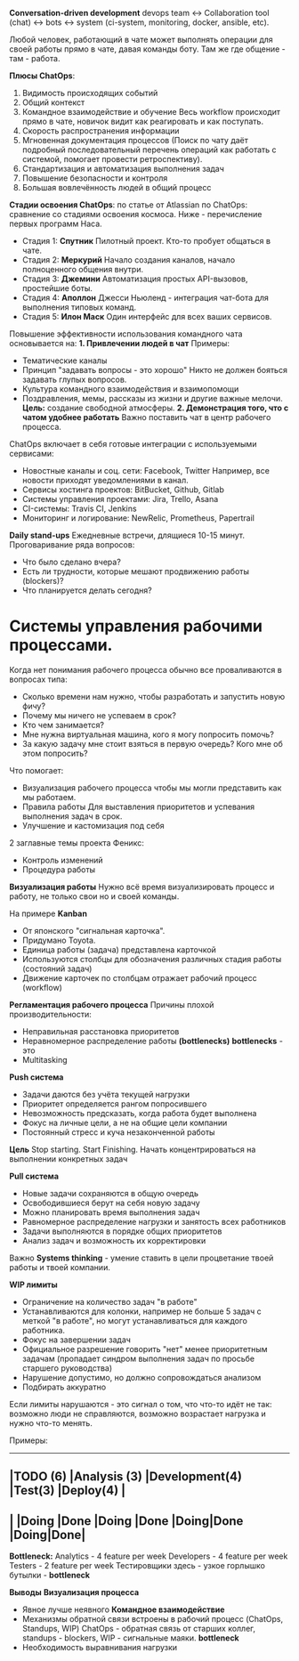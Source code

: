**Conversation-driven development**
devops team <-> Collaboration tool (chat) <-> bots <-> system (ci-system, monitoring, docker, ansible, etc).

Любой человек, работающий в чате может выполнять операции для своей работы прямо в чате, давая команды боту.
Там же где общение - там - работа.

**Плюсы ChatOps**:
1. Видимость происходящих событий
2. Общий контекст
3. Командное взаимодействие и обучение
Весь workflow происходит прямо в чате, новичок видит как реагировать и как поступать.
4. Скорость распространения информации
5. Мгновенная документация процессов
(Поиск по чату даёт подробный последовательный перечень операций как работать с системой, помогает провести ретроспективу).
6. Стандартизация и автоматизация выполнения задач
7. Повышение безопасности и контроля
8. Большая вовлечённость людей в общий процесс

**Стадии освоения ChatOps**:
по статье от Atlassian по ChatOps:
сравнение со стадиями освоения космоса.
Ниже - перечисление первых программ Наса.
* Стадия 1: **Спутник**
Пилотный проект.
Кто-то пробует общаться в чате.
* Стадия 2: **Меркурий**
Начало создания каналов, начало полноценного общения внутри.
* Стадия 3: **Джемини**
Автоматизация простых API-вызовов, простейшие боты.
* Стадия 4: **Аполлон**
Джесси Ньюленд - интеграция чат-бота для выполнения типовых команд.
* Стадия 5: **Илон Маск**
Один интерфейс для всех ваших сервисов.

Повышение эффективности использования командного чата основывается на:
**1. Привлечении людей в чат**
Примеры:
* Тематические каналы
* Принцип "задавать вопросы - это хорошо"
Никто не должен бояться задавать глупых вопросов.
* Культура командного взаимодействия и взаимопомощи
* Поздравления, мемы, рассказы из жизни и другие важные мелочи.
**Цель:** создание свободной атмосферы.
**2. Демонстрация того, что с чатом удобнее работать**
Важно поставить чат в центр рабочего процесса.

ChatOps включает в себя готовые интеграции с используемыми сервисами:
* Новостные каналы и соц. сети: Facebook, Twitter
Например, все новости приходят уведомлениями в канал.
* Сервисы хостинга проектов: BitBucket, Github, Gitlab
* Системы управления проектами: Jira, Trello, Asana
* CI-системы: Travis CI, Jenkins
* Мониторинг и логирование: NewRelic, Prometheus, Papertrail

**Daily stand-ups**
Ежедневные встречи, длящиеся 10-15 минут.
Проговаривание ряда вопросов:
* Что было сделано вчера?
* Есть ли трудности, которые мешают продвижению работы (blockers)?
* Что планируется делать сегодня?

# Системы управления рабочими процессами.

Когда нет понимания рабочего процесса обычно все проваливаются в вопросах типа:
* Сколько времени нам нужно, чтобы разработать и запустить новую фичу?
* Почему мы ничего не успеваем в срок?
* Кто чем занимается?
* Мне нужна виртуальная машина, кого я могу попросить помочь?
* За какую задачу мне стоит взяться в первую очередь? Кого мне об этом попросить?

Что помогает:
* Визуализация рабочего процесса
чтобы мы могли представить как мы работаем.
* Правила работы
Для выставления приоритетов и успевания выполнения задач в срок.
* Улучшение и кастомизация под себя

2 заглавные темы проекта Феникс:
* Контроль изменений
* Процедура работы

**Визуализация работы**
Нужно всё время визуализировать процесс и работу, не только свои но и своей команды.

На примере **Kanban**
* От японского "сигнальная карточка".
* Придумано Toyota.
* Единица работы (задача) представлена карточкой
* Используются столбцы для обозначения различных стадия работы (состояний задач)
* Движение карточек по столбцам отражает рабочий процесс (workflow)

**Регламентация рабочего процесса**
Причины плохой производительности:
* Неправильная расстановка приоритетов
* Неравномерное распределение работы **(bottlenecks)**
**bottlenecks** - это
* Multitasking

**Push система**
* Задачи даются без учёта текущей нагрузки
* Приоритет определяется рангом попросившего
* Невозможность предсказать, когда работа будет выполнена
* Фокус на личные цели, а не на общие цели компании
* Постоянный стресс и куча незаконченной работы

**Цель**
Stop starting. Start Finishing.
Начать концентрироваться на выполнении конкретных задач

**Pull система**
* Новые задачи сохраняются в общую очередь
* Освободившиеся берут на себя новую задачу
* Можно планировать время выполнения задач
* Равномерное распределение нагрузки и занятость всех работников
* Задачи выполняются в порядке общих приоритетов
* Анализ задач и возможность их корректировки

Важно **Systems thinking** - умение ставить в цели процветание твоей работы и твоей компании.

**WIP лимиты**
* Ограничение на количество задач "в работе"
* Устанавливаются для колонки, например не больше 5 задач с меткой "в работе", но могут устанавливаться для каждого работника.
* Фокус на завершении задач
* Официальное разрешение говорить "нет" менее приоритетным задачам
(пропадает синдром выполнения задач по просьбе старшего руководства)
* Нарушение допустимо, но должно сопровождаться анализом
* Подбирать аккуратно

Если лимиты нарушаются - это сигнал о том, что что-то идёт не так:
возможно люди не справляются, возможно возрастает нагрузка и нужно что-то менять.

Примеры:

--------------------------------------------------------------------
|TODO (6)    |Analysis (3)  |Development(4) |Test(3)    |Deploy(4) |
--------------------------------------------------------------------
|            |Doing |Done   |Doing  |Done   |Doing|Done |Doing|Done|
-------------------------------------------------------------------

**Bottleneck:**
Analytics - 4 feature per week
Developers - 4 feature per week
Testers - 2 feature per week
Тестировщики здесь - узкое горлышко бутылки - **bottleneck**

**Выводы**
**Визуализация процесса**
* Явное лучше неявного
**Командное взаимодействие**
* Механизмы обратной связи встроены в рабочий процесс (ChatOps, Standups, WIP)
ChatOps - обратная связь от старших коллег, standups - blockers, WIP - сигнальные маяки.
**bottleneck**
* Необходимость выравнивания нагрузки




